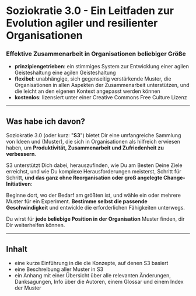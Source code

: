 # Soziokratie 3.0 - Ein Leitfaden zur Evolution agiler und resilienter Organisationen

### Effektive Zusammenarbeit in Organisationen beliebiger Größe

- **prinzipiengetrieben**: ein stimmiges System zur Entwicklung einer agilen Geisteshaltung eine agilen Geisteshaltung
- **flexibel**: unabhängige, sich gegenseitig verstärkende Muster, die Organisationen in allen Aspekten der Zusammenarbeit unterstützen, und die leicht an den eigenen Kontext angepasst werden können
- **kostenlos**: lizensiert unter einer Creative Commons Free Culture Lizenz

* * *

## Was habe ich davon?

Soziokratie 3.0 (oder kurz: "**S3**") bietet Dir eine umfangreiche Sammlung von Ideen und (Muster), die sich in Organisationen als hilfreich erwiesen haben, um **Produktivität, Zusammenarbeit und Zufriedenheit zu verbessern**.

S3 unterstützt Dich dabei, herauszufinden, wie Du am Besten Deine Ziele erreichst, und wie Du komplexe Herausforderungen meisterst, Schritt für Schritt, **und das ganz ohne Reorganisation oder groß angelegte Change-Initiativen**:

Beginne dort, wo der Bedarf am größten ist, und wähle ein oder mehrere Muster für ein Experiment. **Bestimme selbst die passende Geschwindigkeit** und entwickle die erforderlichen Fähigkeiten unterwegs.

Du wirst für **jede beliebige Position in der Organisation** Muster finden, dir Dir weiterhelfen können.

* * *

## Inhalt

- eine kurze Einführung in die die Konzepte, auf denen S3 basiert
- eine Beschreibung aller Muster in S3
- ein Anhang mit einer Übersicht über alle relevanten Änderungen, Danksagungen, Info über die Autoren, einem Glossar und einem Index der Muster